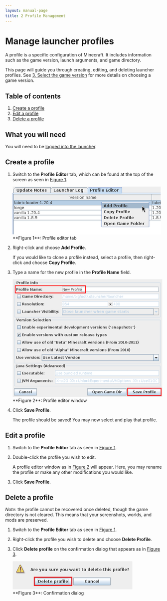 ```yaml
---
layout: manual-page
title: 2 Profile Management
---
```


# Manage launcher profiles
A profile is a specific configuration of Minecraft. It includes information such as the game version, launch arguments, and game directory.

This page will guide you through creating, editing, and deleting launcher profiles. See [3. Select the game version](03-gamever) for more details on choosing a game version.

## Table of contents
1. [Create a profile](#create-a-profile)
2. [Edit a profile](#edit-a-profile)
3. [Delete a profile](#delete-a-profile)

## What you will need
You will need to be [logged into the launcher](01-signin).

## Create a profile
1. Switch to the **Profile Editor** tab, which can be found at the top of the screen as seen in [Figure 1](#fig01).
   
   <span class="manual-figure" id="fig01">
   <a href="img/02/fig01-profile-editor.png"><img alt="Profile editor" src="img/02/fig01-profile-editor.png" /></a><br>
   **Figure 1**: Profile editor tab
   </span>

2. Right-click and choose **Add Profile**.
   
   If you would like to clone a profile instead, select a profile, then right-click and choose **Copy Profile**.

3. Type a name for the new profile in the **Profile Name** field.
   
   <span class="manual-figure" id="fig02">
   <a href="img/02/fig02-profile-editor-window.png"><img alt="Profile editor window" src="img/02/fig02-profile-editor-window.png" /></a><br>
   **Figure 2**: Profile editor window
   </span>

4. Click **Save Profile**.
   
   The profile should be saved! You may now select and play that profile.

## Edit a profile
1. Switch to the **Profile Editor** tab as seen in [Figure 1](#fig01).

2. Double-click the profile you wish to edit.
   
   A profile editor window as in [Figure 2](#fig02) will appear. Here, you may rename the profile or make any other modifications you would like.

3. Click **Save Profile**.

## Delete a profile
_Note_: the profile cannot be recovered once deleted, though the game directory is not cleared. This means that your screenshots, worlds, and mods are preserved.

1. Switch to the **Profile Editor** tab as seen in [Figure 1](#fig01).

2. Right-click the profile you wish to delete and choose **Delete Profile**.

3. Click **Delete profile** on the confirmation dialog that appears as in [Figure 3](#fig03).
   
   <span class="manual-figure" id="fig03">
   <a href="img/02/fig03-confirm-dlg.png"><img alt="Confirmation dialog" src="img/02/fig03-confirm-dlg.png" /></a><br>
   **Figure 3**: Confirmation dialog
   </span>
